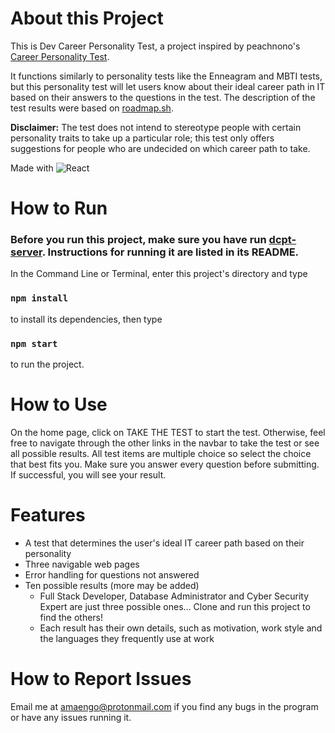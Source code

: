 # About this Project

This is Dev Career Personality Test, a project inspired by peachnono's [Career Personality Test](https://github.com/peachnono/dev-personality-test). 

It functions similarly to personality tests like the Enneagram and MBTI tests, but this personality test will let users know about their ideal career path in IT based on their answers to the questions in the test. The description of the test results were based on [roadmap.sh](https://roadmap.sh/). 

__Disclaimer:__ The test does not intend to stereotype people with certain personality traits to take up a particular role; this test only offers suggestions for people who are undecided on which career path to take. 

Made with 
![React](https://img.shields.io/badge/react-%2320232a.svg?style=for-the-badge&logo=react&logoColor=%2361DAFB)

# How to Run

### Before you run this project, make sure you have run [dcpt-server](https://github.com/thedevarchive/dcpt-server). Instructions for running it are listed in its README. 

In the Command Line or Terminal, enter this project's directory and type 

### `npm install`

to install its dependencies, then type

### `npm start`

to run the project. 

# How to Use

On the home page, click on TAKE THE TEST to start the test. Otherwise, feel free to navigate through the other links in the navbar to take the test or see all possible results. All test items are multiple choice so select the choice that best fits you. Make sure you answer every question before submitting. If successful, you will see your result. 

# Features

* A test that determines the user's ideal IT career path based on their personality
* Three navigable web pages 
* Error handling for questions not answered
* Ten possible results (more may be added) 
  * Full Stack Developer, Database Administrator and Cyber Security Expert are just three possible ones… Clone and run this project to find the others!
  * Each result has their own details, such as motivation, work style and the languages they frequently use at work

# How to Report Issues

Email me at amaengo@protonmail.com if you find any bugs in the program or have any issues running it. 
